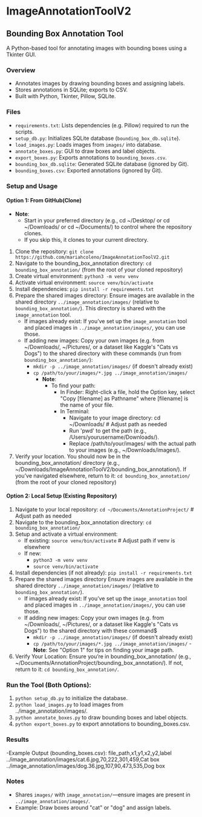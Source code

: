 # ImageAnnotationToolV2 
## Bounding Box Annotation Tool
A Python-based tool for annotating images with bounding boxes using a Tkinter GUI.

### Overview
- Annotates images by drawing bounding boxes and assigning labels.
- Stores annotations in SQLite; exports to CSV.
- Built with Python, Tkinter, Pillow, SQLite.

### Files
- `requirements.txt`: Lists dependencies (e.g. Pillow) required to run the scripts.
- `setup_db.py`: Initializes SQLite database (`bounding_box_db.sqlite`).
- `load_images.py`: Loads images from `images/` into database.
- `annotate_boxes.py`: GUI to draw boxes and label objects.
- `export_boxes.py`: Exports annotations to `bounding_boxes.csv`.
- `bounding_box_db.sqlite`: Generated SQLite database (ignored by Git).
- `bounding_boxes.csv`: Exported annotations (ignored by Git).

### Setup and Usage 
#### Option 1: From GitHub(Clone)
- **Note**:
  - Start in your preferred directory (e.g., cd ~/Desktop/ or cd ~/Downloads/ or cd ~/Documents/) to control where the repository clones.
  - If you skip this, it clones to your current directory.
1. Clone the repository: `git clone https://github.com/mariahcoleno/ImageAnnotationToolV2.git`                                      
2. Navigate to the bounding_box_annotation directory: `cd bounding_box_annotation/` (from the root of your cloned repository)
3. Create virtual environment: `python3 -m venv venv`
4. Activate virtual environment: `source venv/bin/activate`
5. Install dependencies: `pip install -r requirements.txt`
6. Prepare the shared images directory:
   Ensure images are available in the shared directory `../image_annotation/images/` (relative to `bounding_box_annotation/`). This directory is shared with the `image_annotation` tool.
   - If images already exist: If you’ve set up the `image_annotation` tool and placed images in `../image_annotation/images/`, you can use those.
   - If adding new images: Copy your own images (e.g. from ~/Downloads/, ~/Pictures/, or a dataset like Kaggle's "Cats vs Dogs") to the shared directory with these commands (run from `bounding_box_annotation/`):
     - `mkdir -p ../image_annotation/images/` (if doesn't already exist)
     - `cp /path/to/your/images/*.jpg ../image_annotation/images/`
       - **Note**:
         - To find your path:
           - In Finder: Right-click a file, hold the Option key, select "Copy [filename] as Pathname" where [filename] is the name of your file.
           - In Terminal:
             - Navigate to your image directory: cd ~/Downloads/ # Adjust path as needed
             - Run 'pwd' to get the path (e.g., /Users/yourusername/Downloads/).
             - Replace /path/to/your/images/ with the actual path to your images (e.g., ~/Downloads/images/).
7. Verify your location. You should now be in the bounding_box_annotation/ directory (e.g., ~/Downloads/ImageAnnotationToolV2/bounding_box_annotation/). If you’ve navigated elsewhere, return to it: `cd bounding_box_annotation/` (from the root of your cloned repository)

#### Option 2: Local Setup (Existing Repository)
1. Navigate to your local repository: `cd ~/Documents/AnnotationProject/` # Adjust path as needed
2. Navigate to the bounding_box_annotation directory: `cd bounding_box_annotation/`
3. Setup and activate a virtual environment:
   - If existing: `source venv/bin/activate` # Adjust path if venv is elsewhere
   - If new: 
     - `python3 -m venv venv`
     - `source venv/bin/activate`
4. Install dependencies (if not already): `pip install -r requirements.txt`
5. Prepare the shared images directory
   Ensure images are available in the shared directory `../image_annotation/images/` (relative to `bounding_box_annotation/`).
   - If images already exist: If you’ve set up the `image_annotation` tool and placed images in `../image_annotation/images/`, you can use those.
   - If adding new images: Copy your own images (e.g. from ~/Downloads/, ~/Pictures/, or a dataset like Kaggle's "Cats vs Dogs") to the shared directory with these command$
     - `mkdir -p ../image_annotation/images/` (if doesn't already exist)
     - `cp /path/to/your/images/*.jpg ../image_annotation/images/`
     -**Note**: See "Option 1" for tips on finding your image path.
6. Verify Your Location:
   Ensure you’re in bounding_box_annotation/ (e.g., ~/Documents/AnnotationProject/bounding_box_annotation/). If not, return to it: `cd bounding_box_annotation/`.

### Run the Tool (Both Options):
1. `python setup_db.py` to initialize the database.
2. `python load_images.py` to load images from ../image_annotation/images/.
3. `python annotate_boxes.py` to draw bounding boxes and label objects.
4. `python export_boxes.py` to export annotations to bounding_boxes.csv.

### Results
-Example Output (bounding_boxes.csv):
 file_path,x1,y1,x2,y2,label
 ../image_annotation/images/cat.6.jpg,70,222,301,459,Cat box
 ../image_annotation/images/dog.36.jpg,107,90,473,535,Dog box 

### Notes
- Shares `images/` with `image_annotation/`—ensure images are present in `../image_annotation/images/`.
- Example: Draw boxes around "cat" or "dog" and assign labels.

